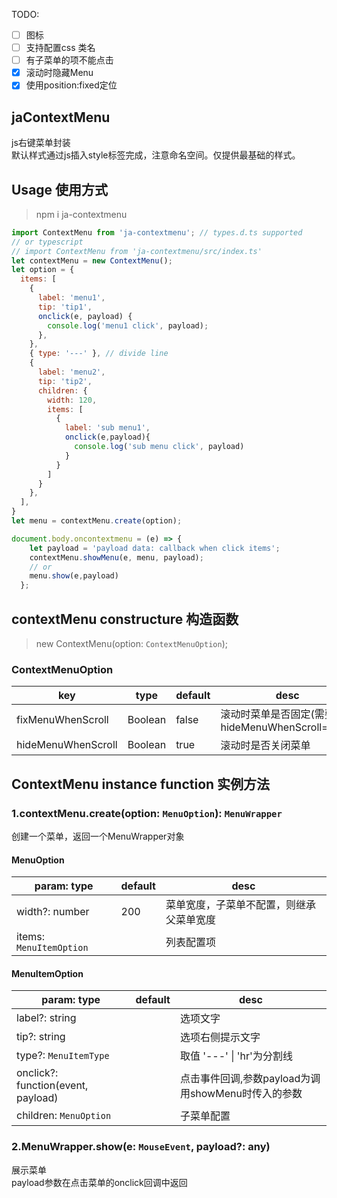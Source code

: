 TODO: 
- [ ] 图标 
- [ ] 支持配置css 类名
- [ ] 有子菜单的项不能点击
- [x] 滚动时隐藏Menu
- [x] 使用position:fixed定位
## jaContextMenu
js右键菜单封装  
默认样式通过js插入style标签完成，注意命名空间。仅提供最基础的样式。
## Usage 使用方式
> npm i ja-contextmenu
```javascript
import ContextMenu from 'ja-contextmenu'; // types.d.ts supported
// or typescript
// import ContextMenu from 'ja-contextmenu/src/index.ts'  
let contextMenu = new ContextMenu();
let option = {
  items: [
    { 
      label: 'menu1', 
      tip: 'tip1', 
      onclick(e, payload) {
        console.log('menu1 click', payload);
      },
    },
    { type: '---' }, // divide line
    { 
      label: 'menu2', 
      tip: 'tip2',
      children: {
        width: 120,
        items: [
          {
            label: 'sub menu1',
            onclick(e,payload){
              console.log('sub menu click', payload)
            }
          }
        ]
      }
    },
  ],
}
let menu = contextMenu.create(option);

document.body.oncontextmenu = (e) => {
    let payload = 'payload data: callback when click items';
    contextMenu.showMenu(e, menu, payload);
    // or
    menu.show(e,payload)
  };
 ```
## contextMenu constructure 构造函数
> new ContextMenu(option: `ContextMenuOption`);

### ContextMenuOption
| key | type | default | desc |
| ---- | ---- | ---- | ---- |
| fixMenuWhenScroll | Boolean | false | 滚动时菜单是否固定(需要设置hideMenuWhenScroll=false) |
| hideMenuWhenScroll | Boolean | true | 滚动时是否关闭菜单 |
## ContextMenu instance function 实例方法
### 1.contextMenu.create(option: `MenuOption`): `MenuWrapper`
创建一个菜单，返回一个MenuWrapper对象  
#### MenuOption
| param: type | default | desc |
| ---- | ---- | ---- |
| width?: number| 200 | 菜单宽度，子菜单不配置，则继承父菜单宽度 |
| items: `MenuItemOption` |    | 列表配置项 |

#### MenuItemOption
| param: type | default | desc |
| ---- | ---- | ---- |
| label?: string |    |  选项文字 |
| tip?: string |    | 选项右侧提示文字 |
| type?: `MenuItemType` |     | 取值 '---' \| 'hr'为分割线 | 
| onclick?: function(event, payload)|   | 点击事件回调,参数payload为调用showMenu时传入的参数 |
| children: `MenuOption` |     | 子菜单配置
### 2.MenuWrapper.show(e: `MouseEvent`, payload?: any)
展示菜单  
payload参数在点击菜单的onclick回调中返回